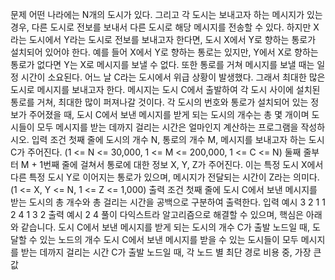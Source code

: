 문제
어떤 나라에는 N개의 도시가 있다.
그리고 각 도시는 보내고자 하는 메시지가 있는 경우, 다른 도시로 전보를 보내서 다른 도시로 해당 메시지를 전송할 수 있다.
하지만 X라는 도시에서 Y라는 도시로 전보를 보내고자 한다면, 도시 X에서 Y로 향하는 통로가 설치되어 있어야 한다.
예를 들어 X에서 Y로 향하는 통로는 있지만, Y에서 X로 향하는 통로가 없다면 Y는 X로 메시지를 보낼 수 없다.
또한 통로를 거쳐 메시지를 보낼 때는 일정 시간이 소요된다.
어느 날 C라는 도시에서 위급 상황이 발생했다. 그래서 최대한 많은 도시로 메시지를 보내고자 한다.
메시지는 도시 C에서 출발하여 각 도시 사이에 설치된 통로를 거쳐, 최대한 많이 퍼져나갈 것이다.
각 도시의 번호와 통로가 설치되어 있는 정보가 주어졌을 때,
도시 C에서 보낸 메시지를 받게 되는 도시의 개수는 총 몇 개이며
도시들이 모두 메시지를 받는 데까지 걸리는 시간은 얼마인지 계산하는 프로그램을 작성하시오.
입력 조건
첫째 줄에 도시의 개수 N, 통로의 개수 M, 메시지를 보내고자 하는 도시 C가 주어진다.
(1 <= N <= 30,000, 1 <= M <= 200,000, 1 <= C <= N)
둘째 줄부터 M + 1번째 줄에 걸쳐서 통로에 대한 정보 X, Y, Z가 주어진다.
이는 특정 도시 X에서 다른 특정 도시 Y로 이어지는 통로가 있으며, 메시지가 전달되는 시간이 Z라는 의미다.
(1 <= X, Y <= N, 1 <= Z <= 1,000)
출력 조건
첫째 줄에 도시 C에서 보낸 메시지를 받는 도시의 총 개수와 총 걸리는 시간을 공백으로 구분하여 출력한다.
입력 예시
3 2 1
1 2 4
1 3 2
출력 예시
2 4
풀이
다익스트라 알고리즘으로 해결할 수 있으며, 핵심은 아래와 같습니다.
도시 C에서 보낸 메시지를 받게 되는 도시의 개수
C가 출발 노드일 때, 도달할 수 있는 노드의 개수
도시 C에서 보낸 메시지를 받을 수 있는 도시들이 모두 메시지를 받는 데까지 걸리는 시간
C가 출발 노드일 때, 각 노드 별 최단 경로 비용 중, 가장 큰 값
